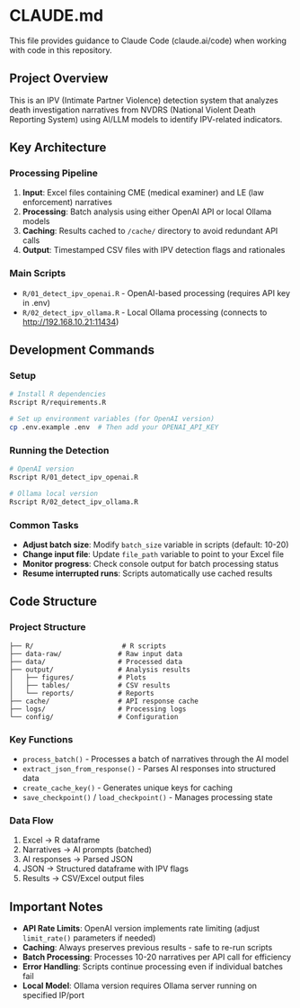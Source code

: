 # CLAUDE.md

This file provides guidance to Claude Code (claude.ai/code) when working with code in this repository.

## Project Overview

This is an IPV (Intimate Partner Violence) detection system that analyzes death investigation narratives from NVDRS (National Violent Death Reporting System) using AI/LLM models to identify IPV-related indicators.

## Key Architecture

### Processing Pipeline
1. **Input**: Excel files containing CME (medical examiner) and LE (law enforcement) narratives
2. **Processing**: Batch analysis using either OpenAI API or local Ollama models
3. **Caching**: Results cached to `/cache/` directory to avoid redundant API calls
4. **Output**: Timestamped CSV files with IPV detection flags and rationales

### Main Scripts
- `R/01_detect_ipv_openai.R` - OpenAI-based processing (requires API key in .env)
- `R/02_detect_ipv_ollama.R` - Local Ollama processing (connects to http://192.168.10.21:11434)

## Development Commands

### Setup
```bash
# Install R dependencies
Rscript R/requirements.R

# Set up environment variables (for OpenAI version)
cp .env.example .env  # Then add your OPENAI_API_KEY
```

### Running the Detection
```bash
# OpenAI version
Rscript R/01_detect_ipv_openai.R

# Ollama local version
Rscript R/02_detect_ipv_ollama.R
```

### Common Tasks
- **Adjust batch size**: Modify `batch_size` variable in scripts (default: 10-20)
- **Change input file**: Update `file_path` variable to point to your Excel file
- **Monitor progress**: Check console output for batch processing status
- **Resume interrupted runs**: Scripts automatically use cached results

## Code Structure

### Project Structure
```
├── R/                      # R scripts
├── data-raw/              # Raw input data
├── data/                  # Processed data
├── output/                # Analysis results
│   ├── figures/           # Plots
│   ├── tables/            # CSV results
│   └── reports/           # Reports
├── cache/                 # API response cache
├── logs/                  # Processing logs
└── config/                # Configuration
```

### Key Functions
- `process_batch()` - Processes a batch of narratives through the AI model
- `extract_json_from_response()` - Parses AI responses into structured data
- `create_cache_key()` - Generates unique keys for caching
- `save_checkpoint()` / `load_checkpoint()` - Manages processing state

### Data Flow
1. Excel → R dataframe
2. Narratives → AI prompts (batched)
3. AI responses → Parsed JSON
4. JSON → Structured dataframe with IPV flags
5. Results → CSV/Excel output files

## Important Notes

- **API Rate Limits**: OpenAI version implements rate limiting (adjust `limit_rate()` parameters if needed)
- **Caching**: Always preserves previous results - safe to re-run scripts
- **Batch Processing**: Processes 10-20 narratives per API call for efficiency
- **Error Handling**: Scripts continue processing even if individual batches fail
- **Local Model**: Ollama version requires Ollama server running on specified IP/port